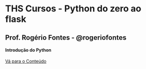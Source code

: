 # THS Cursos - Python do zero ao flask
## Prof. Rogério Fontes - @rogeriofontes

#### Introdução do Python
[Vá para o Conteúdo](https://triangulo-hackerspace.github.io/python-do-zero-ao-flask/python)

